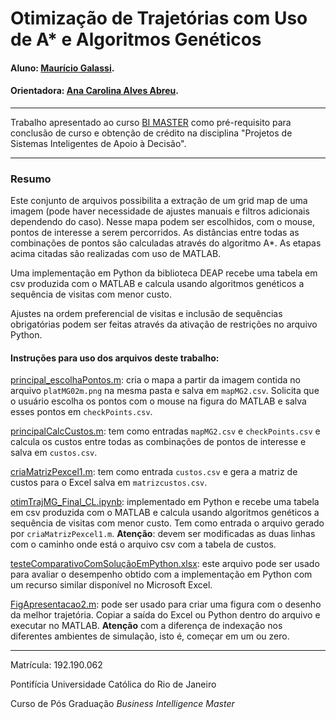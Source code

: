 # Otimização de Trajetórias com Uso de A* e Algoritmos Genéticos

#### Aluno: [Maurício Galassi](https://github.com/MauricioGalassi).
#### Orientadora: [Ana Carolina Alves Abreu](https://github.com/acarolina1612).

---

Trabalho apresentado ao curso [BI MASTER](https://ica.puc-rio.ai/bi-master) como pré-requisito para conclusão de curso e obtenção de crédito na disciplina "Projetos de Sistemas Inteligentes de Apoio à Decisão".

---

### Resumo

Este conjunto de arquivos possibilita a extração de um grid map de uma imagem (pode haver necessidade de ajustes manuais e filtros adicionais dependendo do caso). Nesse mapa podem ser escolhidos, com o mouse, pontos de interesse a serem percorridos. As distâncias entre todas as combinações de pontos são calculadas através do algoritmo A*.
As etapas acima citadas são realizadas com uso de MATLAB.

Uma implementação em Python da biblioteca DEAP recebe uma tabela em csv produzida com o MATLAB e calcula usando algoritmos genéticos a sequência de visitas com menor custo.

Ajustes na ordem preferencial de visitas e inclusão de sequências obrigatórias podem ser feitas através da ativação de restrições no arquivo Python.

#### Instruções para uso dos arquivos deste trabalho:

[principal_escolhaPontos.m](MAtlabFinal/principal_escolhaPontos.m): cria o mapa a partir da imagem contida no arquivo `platMG02m.png` na mesma pasta e salva em `mapMG2.csv`. Solicita que o usuário escolha os pontos com o mouse na figura do MATLAB e salva esses pontos em `checkPoints.csv`.

[principalCalcCustos.m](MAtlabFinal/principalCalcCustos.m): tem como entradas `mapMG2.csv` e `checkPoints.csv` e calcula os custos entre todas as combinações de pontos de interesse e salva em `custos.csv`. 

[criaMatrizPexcel1.m](MAtlabFinal/criaMatrizPexcel1.m): tem como entrada `custos.csv` e gera a matriz de custos para o Excel salva em `matrizcustos.csv`.

[otimTrajMG_Final_CL.ipynb](otimTrajMG_Final_CL.ipynb): implementado em Python e recebe uma tabela em csv produzida com o MATLAB e calcula usando algoritmos genéticos a sequência de visitas com menor custo. Tem como entrada o arquivo gerado por `criaMatrizPexcel1.m`. **Atenção**: devem ser modificadas as duas linhas com o caminho onde está o arquivo csv com a tabela de custos.

[testeComparativoComSoluçãoEmPython.xlsx](testeComparativoComSoluçãoEmPython.xlsx): este arquivo pode ser usado para avaliar o desempenho obtido com a implementação em Python com um recurso similar disponível no Microsoft Excel.

[FigApresentacao2.m](MAtlabFinal/FigApresentacao2.m): pode ser usado para criar uma figura com o desenho da melhor trajetória. Copiar a saída do Excel ou Python dentro do arquivo e executar no MATLAB. **Atenção** com a diferença de indexação nos diferentes ambientes de simulação, isto é, começar em um ou zero.

---

Matrícula: 192.190.062

Pontifícia Universidade Católica do Rio de Janeiro

Curso de Pós Graduação *Business Intelligence Master*
